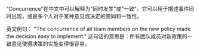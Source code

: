 "Concurrence"在中文中可以解释为"同时发生"或"一致"。它可以用于描述事件同时出现，或是多个人对于某种意见或决定的赞同和一致性。

英文例句：
"The concurrence of all team members on the new policy made the decision easy to implement." 
这句话的意思是：所有团队成员对新政策的一致意见使得决策的实施变得很容易。